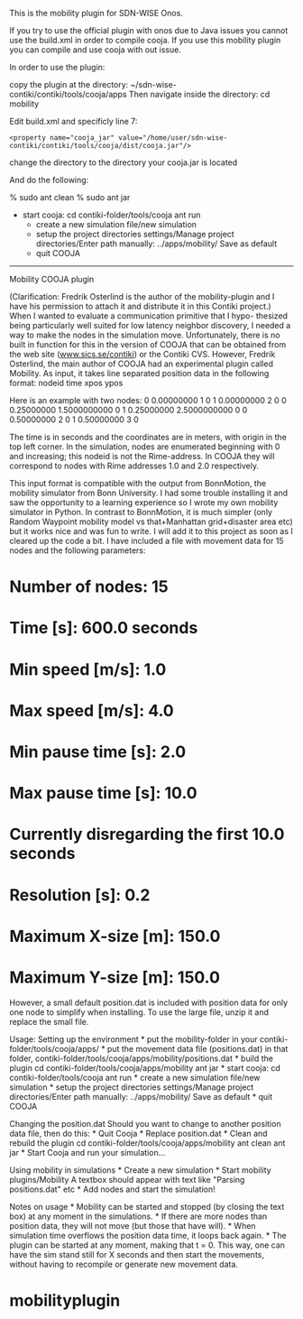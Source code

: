 This is the mobility plugin for SDN-WISE Onos.

If you try to use the official plugin with onos due to Java issues you cannot use 
the build.xml in order to compile cooja. If you use this mobility plugin you can 
compile and use cooja with out issue. 

In order to use the plugin: 

copy the plugin at the directory: ~/sdn-wise-contiki/contiki/tools/cooja/apps
Then navigate inside the directory: cd mobility 

Edit build.xml and specificly line 7: 

`<property name="cooja_jar" value="/home/user/sdn-wise-contiki/contiki/tools/cooja/dist/cooja.jar"/>`

change the directory to the directory your cooja.jar is located 

And do the following: 

% sudo ant clean
% sudo ant jar

 * start cooja:
        cd contiki-folder/tools/cooja
        ant run
    * create a new simulation
        file/new simulation
    * setup the project directories
        settings/Manage project directories/Enter path manually:
          ../apps/mobility/
        Save as default
    * quit COOJA

----------------------------------------------------------------------------------
Mobility COOJA plugin

(Clarification: Fredrik Osterlind is the author of the mobility-plugin and I have
his permission to attach it and distribute it in this Contiki project.)
When I wanted to evaluate a communication primitive that I hypo-
thesized being particularly well suited for low latency neighbor discovery, I
needed a way to make the nodes in the simulation move. Unfortunately, there is no
built in function for this in the version of COOJA that can be obtained from the
web site (www.sics.se/contiki) or the Contiki CVS. However, Fredrik Osterlind, the
main author of COOJA had an experimental plugin called Mobility. As input, it takes
line separated position data in the following format:
nodeid time xpos ypos

Here is an example with two nodes:
0 0.00000000 1 0
1 0.00000000 2 0
0 0.25000000 1.5000000000 0
1 0.25000000 2.5000000000 0
0 0.50000000 2 0
1 0.50000000 3 0

The time is in seconds and the coordinates are in meters, with origin
in the top left corner. In the simulation, nodes are enumerated
beginning with 0 and increasing; this nodeid is not the Rime-address. In COOJA
they will correspond to nodes with Rime addresses 1.0 and 2.0 respectively.

This input format is compatible with the output from BonnMotion, the mobility
simulator from Bonn University. I had some trouble installing it and saw the
opportunity to a learning experience so I wrote my own mobility simulator in
Python. In contrast to BonnMotion, it is much simpler (only Random Waypoint
mobility model vs that+Manhattan grid+disaster area etc) but it works nice and
was fun to write. I will add it to this project as soon as I cleared up the code
a bit. I have included a file with movement data for 15 nodes and the following
parameters:
  # Number of nodes: 15
  # Time [s]: 600.0 seconds
  # Min speed [m/s]: 1.0
  # Max speed [m/s]: 4.0
  # Min pause time [s]: 2.0
  # Max pause time [s]: 10.0
  # Currently disregarding the first 10.0 seconds
  # Resolution [s]: 0.2
  # Maximum X-size [m]: 150.0
  # Maximum Y-size [m]: 150.0
However, a small default position.dat is included with position data for only
one node to simplify when installing. To use the large file, unzip it and
replace the small file.


Usage:
  Setting up the environment
    * put the mobility-folder in your contiki-folder/tools/cooja/apps/
    * put the movement data file (positions.dat) in that folder,
        contiki-folder/tools/cooja/apps/mobility/positions.dat
    * build the plugin
        cd contiki-folder/tools/cooja/apps/mobility
        ant jar
    * start cooja:
        cd contiki-folder/tools/cooja
        ant run
    * create a new simulation
        file/new simulation
    * setup the project directories
        settings/Manage project directories/Enter path manually:
          ../apps/mobility/
        Save as default
    * quit COOJA
        
  Changing the position.dat
  Should you want to change to another position data file, then do this:
    * Quit Cooja
    * Replace position.dat
    * Clean and rebuild the plugin
        cd contiki-folder/tools/cooja/apps/mobility
        ant clean
        ant jar
    * Start Cooja and run your simulation...

  Using mobility in simulations
    * Create a new simulation
    * Start mobility
        plugins/Mobility
        A textbox should appear with text like "Parsing positions.dat" etc
    * Add nodes and start the simulation!

  Notes on usage
    * Mobility can be started and stopped (by closing the text box) at any
      moment in the simulations.
    * If there are more nodes than position data, they will not move (but those
      that have will).
    * When simulation time overflows the position data time, it loops back again.
    * The plugin can be started at any moment, making that t = 0. This way, one
      can have the sim stand still for X seconds and then start the movements,
      without having to recompile or generate new movement data.

# mobilityplugin
